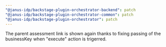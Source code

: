 ```yaml
---
"@janus-idp/backstage-plugin-orchestrator-backend": patch
"@janus-idp/backstage-plugin-orchestrator-common": patch
"@janus-idp/backstage-plugin-orchestrator": patch
---
```


The parent assessment link is shown again thanks to fixing passing of the businessKey when "execute" action is trigerred.
